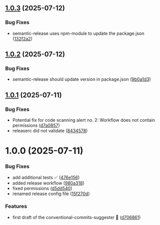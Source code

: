 ## [1.0.3](https://github.com/mariusbreivik/conventional-commits-suggester/compare/v1.0.2...v1.0.3) (2025-07-12)


### Bug Fixes

* semantic-release uses npm-module to update the package.json ([132f2a2](https://github.com/mariusbreivik/conventional-commits-suggester/commit/132f2a261df7290def342d6c2c3f940606480e01))

## [1.0.2](https://github.com/mariusbreivik/conventional-commits-suggester/compare/v1.0.1...v1.0.2) (2025-07-12)


### Bug Fixes

* semantic-release should update version in package.json ([9b0a1d3](https://github.com/mariusbreivik/conventional-commits-suggester/commit/9b0a1d3ba8059bac1b6c16769c320975bbb5a345))

## [1.0.1](https://github.com/mariusbreivik/conventional-commits-suggester/compare/v1.0.0...v1.0.1) (2025-07-11)


### Bug Fixes

* Potential fix for code scanning alert no. 2: Workflow does not contain permissions ([d7a0857](https://github.com/mariusbreivik/conventional-commits-suggester/commit/d7a0857107987b6c142fca9b68829efdaa8b1587))
* releaserc did not validate ([8434578](https://github.com/mariusbreivik/conventional-commits-suggester/commit/84345781847cf01c2998dc6b8e1979a81346dc10))

# 1.0.0 (2025-07-11)


### Bug Fixes

* add additional tests ✅ ([476e156](https://github.com/mariusbreivik/conventional-commits-suggester/commit/476e15618891c54fbc1307f9d5676d9038824e85))
* added release workflow ([980a318](https://github.com/mariusbreivik/conventional-commits-suggester/commit/980a318b90b0c69095a6dbda14422a0a82914634))
* fixed permissions ([d5dd540](https://github.com/mariusbreivik/conventional-commits-suggester/commit/d5dd54073fa2c6a62552fa3bd0db432d9e7cb0ae))
* renamed release config file ([15f270d](https://github.com/mariusbreivik/conventional-commits-suggester/commit/15f270dfb956b61555ba606d87b6d5c15edd0cce))


### Features

* first draft of the conventional-commits-suggester 🚀 ([d706861](https://github.com/mariusbreivik/conventional-commits-suggester/commit/d70686175bb5670de7e9d81e3921ee417923add9))
